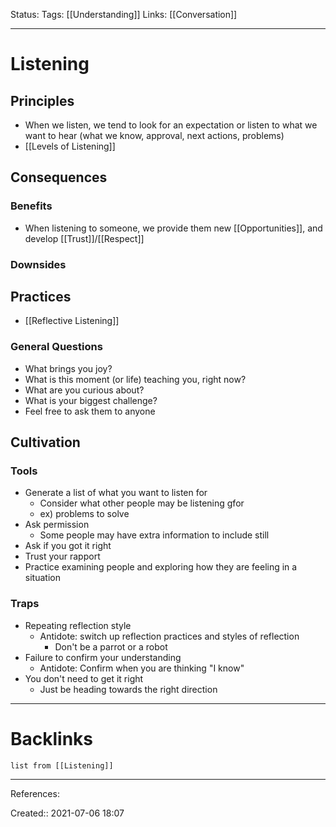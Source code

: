 Status: 
Tags: [[Understanding]]
Links: [[Conversation]]
___
# Listening
## Principles
- When we listen, we tend to look for an expectation or listen to what we want to hear (what we know, approval, next actions, problems)
- [[Levels of Listening]]
## Consequences
### Benefits
- When listening to someone, we provide them new [[Opportunities]], and develop [[Trust]]/[[Respect]]
### Downsides
## Practices
- [[Reflective Listening]]
### General Questions
- What brings you joy?
- What is this moment (or life) teaching you, right now?
- What are you curious about?
- What is your biggest challenge?
- Feel free to ask them to anyone
## Cultivation
### Tools
- Generate a list of what you want to listen for
	- Consider what other people may be listening gfor
	- ex) problems to solve
- Ask permission
	- Some people may have extra information to include still
- Ask if you got it right
- Trust your rapport
- Practice examining people and exploring how they are feeling in a situation
### Traps
- Repeating reflection style
	- Antidote: switch up reflection practices and styles of reflection
		- Don't be a parrot or a robot
- Failure to confirm your understanding
	- Antidote: Confirm when you are thinking "I know"
- You don't need to get it right
	- Just be heading towards the right direction
___
# Backlinks
```dataview
list from [[Listening]]
```
___
References: 

Created:: 2021-07-06 18:07
